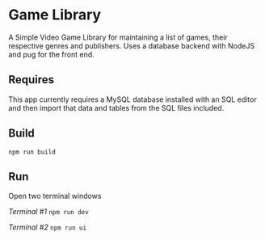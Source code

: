 # Game Library
A Simple Video Game Library for maintaining a list of games, their respective genres and publishers.
Uses a database backend with NodeJS and pug for the front end.

## Requires

This app currently requires a MySQL database installed with an SQL editor and then import that data and tables from the SQL files included.

## Build

`npm run build`

## Run

Open two terminal windows

*Terminal #1*
`npm run dev`

*Terminal #2*
`npm run ui`

